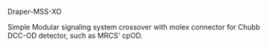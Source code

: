 Draper-MSS-XO

Simple Modular signaling system crossover with molex connector for Chubb DCC-OD detector, such as MRCS' cpOD.

